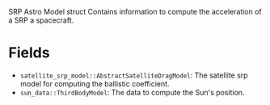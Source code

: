 SRP Astro Model struct Contains information to compute the acceleration of a SRP a spacecraft.

# Fields

  * `satellite_srp_model::AbstractSatelliteDragModel`: The satellite srp model for computing the ballistic coefficient.
  * `sun_data::ThirdBodyModel`: The data to compute the Sun's position.

